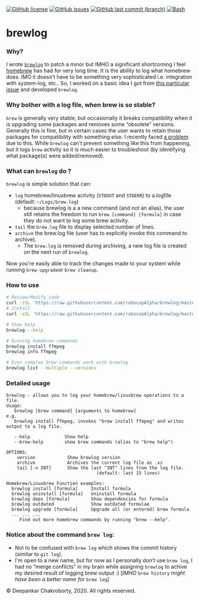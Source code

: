 [![GitHub license](https://img.shields.io/github/license/robocopAlpha/brewlog)](https://github.com/robocopAlpha/brewlog/blob/master/LICENSE)
[![GitHub issues](https://img.shields.io/github/issues/robocopAlpha/brewlog)](https://github.com/robocopAlpha/brewlog/issues)
[![GitHub last commit (branch)](https://img.shields.io/github/last-commit/robocopAlpha/brewlog/master.svg)](https://github.com/robocopAlpha/brewlog/branches)
[![Bash](https://img.shields.io/badge/Made%20with-Bash-blueviolet)](https://www.gnu.org/software/bash/)

# brewlog

### Why?

I wrote [ `brewlog`](https://github.com/robocopAlpha/brewlog/) to patch a minor but IMHO a significant shortcoming I feel [homebrew](https://brew.sh/) has had for very long time. It is the ability to log what homebrew does. IMO it doesn’t have to be something very sophisticated i.e. integration with system-log, etc.. So, I worked on a basic idea I got from [this particular issue](https://github.com/Homebrew/legacy-homebrew/issues/10430) and developed `brewlog`. 



### Why bother with a log file, when brew is so stable?

`brew` is generally very stable, but occasionally it breaks compatibility when it is upgrading some packages and removes some “obsolete” versions. Generally this is fine, but in certain cases the user wants to retain those packages for compatibility with something else. I recently faced [a problem](https://github.com/brewsci/homebrew-base/issues/29) due to this. While `brewlog` can’t prevent something like this from happening, but it logs `brew` activity so it is much easier to troubleshoot (by identifying what package(s) were added/removed).



### What can `brewlog` do ?

`brewlog` is simple solution that can:

+ `log` homebrew/linuxbrew activity (`STDOUT` and `STDERR`) to a logfile (default: `~/Logs/brew.log`)
  + because brewlog is a a new command (and not an alias), the user still retains the freedom to run `brew [command] [formula]` in case they do not want to log some brew activity.
+ `tail` the `brew.log` file to display selected number of lines.
+ `archive` the brew.log file (user has to explicitly invoke this command to archive).
  + The `brew.log` is removed during archiving, a new log file is created on the next run of `brewlog`.

Now you're easily able to track the changes made to your system while running `brew upgrade`or `brew cleanup`.



### How to use

```sh
# Review/Modify code
curl -sSL 'https://raw.githubusercontent.com/robocopAlpha/brewlog/master/install.sh'
# Install
curl -sSL 'https://raw.githubusercontent.com/robocopAlpha/brewlog/master/install.sh' | bash

# Show help
brewlog --help

# Running homebrew commands
brewlog install ffmpeg
brewlog info ffmpeg

# Even complex brew commands work with brewlog
brewlog list --multiple --versions
```



### Detailed usage

```
brewlog - allows you to log your homebrew/linuxbrew operations to a file.
Usage:
   brewlog [brew command] [arguments to homebrew]
e.g.
   brewlog install ffmpeg, invokes "brew install ffmpeg" and writes output to a log file.

   --help             Show help
   --brew-help        show brew commands (alias to "brew help")

OPTIONS:
    version            Show brewlog version
    archive            Archives the current log file as .xz
    tail [-n INT]      Show the last "INT" lines from the log file.
                                  (default: last 15 lines)

Homebrew/Linuxbrew Function examples:
  brewlog install [formula]     Install formula
  brewlog uninstall [formula]   Uninstall formula
  brewlog deps [formula]        Show dependencies for formula
  brewlog outdated              Show outdated formulae
  brewlog upgrade [formula]     Upgrade all (or entered) brew formula
  ... ... ...
     Find out more homebrew commands by running "brew --help".
```



### Notice about the command `brew log`:

+ Not to be confused with `brew log` which shows the commit history (similar to `git log`). 
+ I'm open to a new name, but for now as I personally don’t use `brew log`, I had no “merge conflicts” in my brain while assigning  `brewlog` to achive my desired result of logging brew output :) [*IMHO* `brew history` *might have been a better name for* `brew log`]



© Deepankar Chakroborty, 2020. All rights reserved. 